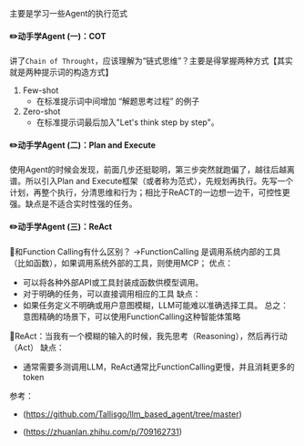 
主要是学习一些Agent的执行范式

#### ✏️动手学Agent (一)：COT

讲了`Chain of Throught`，应该理解为“链式思维”？主要是得掌握两种方式【其实就是两种提示词的构造方式】
1. Few-shot
	- 在标准提示词中间增加 “解题思考过程” 的例子 
2. Zero-shot
	- 在标准提示词最后加入"Let's think step by step"。

#### ✏️动手学Agent (二)：Plan and Execute

使用Agent的时候会发现，前面几步还挺聪明，第三步突然就跑偏了，越往后越离谱。所以引入Plan and Execute框架（或者称为范式），先规划再执行。先写一个计划，再整个执行，分清思维和行为；相比于ReACT的一边想一边干，可控性更强。缺点是不适合实时性强的任务。

#### ✏️动手学Agent (三)：ReAct

🌳和Function Calling有什么区别？
->FunctionCalling 是调用系统内部的工具（比如函数），如果调用系统外部的工具，则使用MCP；
优点：
- 可以将各种外部API或工具封装成函数供模型调用。
- 对于明确的任务，可以直接调用相应的工具
缺点：
- 如果任务定义不明确或用户意图模糊，LLM可能难以准确选择工具。
总之：意图精确的场景下，可以使用FunctionCalling这种智能体策略

🌳ReAct：当我有一个模糊的输入的时候，我先思考（Reasoning），然后再行动（Act）
缺点：
- 通常需要多测调用LLM，ReAct通常比FunctionCalling更慢，并且消耗更多的token

参考：

- (https://github.com/Tallisgo/llm_based_agent/tree/master)

- (https://zhuanlan.zhihu.com/p/709162731)